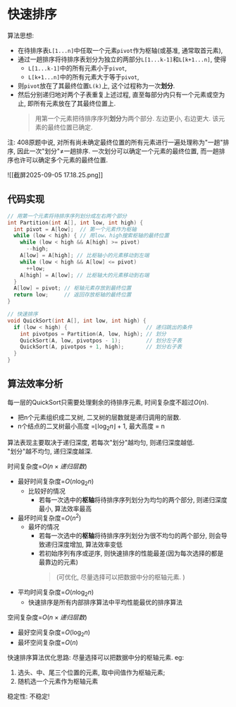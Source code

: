# 快速排序

算法思想:

- 在待排序表`L[1...n]`中任取一个元素`pivot`作为枢轴(或基准, 通常取首元素),
- 通过一趟排序将待排序表划分为独立的两部分`L[1...k-1]`和`L[k+1...n]`, 使得
  - `L[1...k-1]`中的所有元素小于`pivot`,
  - `L[k+1...n]`中的所有元素大于等于`pivot`,
- 则`pivot`放在了其最终位置`L(k)`上, 这个过程称为一次**划分**.
- 然后分别递归地对两个子表重复上述过程, 直至每部分内只有一个元素或空为止, 即所有元素放在了其最终位置上.
  > 用第一个元素把待排序序列**划分**为两个部分. 左边更小, 右边更大. 该元素的最终位置已确定.

注: 408原题中说, 对所有尚未确定最终位置的所有元素进行一遍处理称为"一趟"排序, 因此一次"划分"≠一趟排序.
一次划分可以确定一个元素的最终位置, 而一趟排序也许可以确定多个元素的最终位置.

![[截屏2025-09-05 17.18.25.png]]

## 代码实现

```c
// 用第一个元素将待排序序列划分成左右两个部分
int Partition(int A[], int low, int high) {
  int pivot = A[low];  // 第一个元素作为枢轴
  while (low < high) { // 用low、high搜索枢轴的最终位置
    while (low < high && A[high] >= pivot)
      --high;
    A[low] = A[high]; // 比枢轴小的元素移动到左端
    while (low < high && A[low] <= pivot)
      ++low;
    A[high] = A[low]; // 比枢轴大的元素移动到右端
  }
  A[low] = pivot; // 枢轴元素存放到最终位置
  return low;     // 返回存放枢轴的最终位置
}

// 快速排序
void QuickSort(int A[], int low, int high) {
  if (low < high) {                         // 递归跳出的条件
    int pivotpos = Partition(A, low, high); // 划分
    QuickSort(A, low, pivotpos - 1);        // 划分左子表
    QuickSort(A, pivotpos + 1, high);       // 划分右子表
  }
}
```

## 算法效率分析

每一层的QuickSort只需要处理剩余的待排序元素, 时间复杂度不超过$O(n)$.

- 把n个元素组织成二叉树, 二叉树的层数就是递归调用的层数.
- n个结点的二叉树最小高度 =$\lfloor \log_2 n \rfloor + 1$, 最大高度 = n

算法表现主要取决于递归深度, 若每次"划分"越均匀, 则递归深度越低. <BR>
"划分"越不均匀, 递归深度越深.

时间复杂度=$O(n \times 递归层数)$

- 最好时间复杂度=$O(n\log_2 n)$
  - 比较好的情况
    - 若每一次选中的**枢轴**将待排序序列划分为均匀的两个部分, 则递归深度最小, 算法效率最高
- 最坏时间复杂度=$O(n^2)$
  - 最坏的情况
    - 若每一次选中的**枢轴**将待排序序列划分为很不均匀的两个部分, 则会导致递归深度增加, 算法效率变低
    - 若初始序列有序或逆序, 则快速排序的性能最差(因为每次选择的都是最靠边的元素)
      > (可优化, 尽量选择可以把数据中分的枢轴元素. )
- 平均时间复杂度=$O(n\log_2 n)$
  - 快速排序是所有内部排序算法中平均性能最优的排序算法

空间复杂度=$O(n \times 递归层数)$

- 最好空间复杂度=$O(\log_2 n)$
- 最坏空间复杂度=$O(n)$

快速排序算法优化思路:
尽量选择可以把数据中分的枢轴元素.
eg:

1. 选头、中、尾三个位置的元素, 取中间值作为枢轴元素;
2. 随机选一个元素作为枢轴元素

稳定性: 不稳定!
